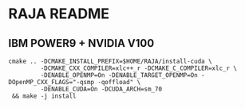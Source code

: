 # RAJA README

## IBM POWER9 + NVIDIA V100

```
cmake .. -DCMAKE_INSTALL_PREFIX=$HOME/RAJA/install-cuda \
         -DCMAKE_CXX_COMPILER=xlc++_r -DCMAKE_C_COMPILER=xlc_r \
         -DENABLE_OPENMP=On -DENABLE_TARGET_OPENMP=On -DOpenMP_CXX_FLAGS="-qsmp -qoffload" \
         -DENABLE_CUDA=On -DCUDA_ARCH=sm_70
 && make -j install
```
